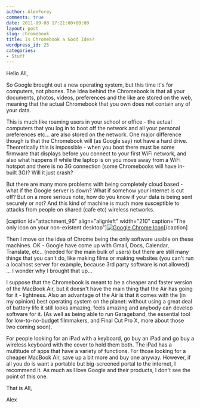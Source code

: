 ```yaml
---
author: AlexForey
comments: true
date: 2011-09-08 17:21:00+00:00
layout: post
slug: chromebook
title: Is Chromebook a Good Idea?
wordpress_id: 25
categories:
- Stuff
---
```


Hello All,

So Google brought out a new operating system, but this time it's for computers, not phones. The Idea behind the Chromebook is that all your documents, photos, videos, preferences and the like are stored on the web, meaning that the actual Chromebook that you own does not contain any of your data.

This is much like roaming users in your school or office - the actual computers that you log in to boot off the network and all your personal preferences etc... are also stored on the network. One major difference though is that the Chromebook will (as Google say) not have a hard drive. Theoretically this is impossible - when you boot there must be some firmware that displays before you connect to your first WiFi network, and also what happens if while the laptop is on you move away from a WiFi hotspot and there is no 3G connection (some Chromebooks will have in-built 3G)? Will it just crash?

But there are many more problems with being completely cloud based - what if the Google server is down? What if somehow your internet is cut off? But on a more serious note, how do you know if your data is being sent securely or not? And this kind of machine is much more susceptible to attacks from people on shared (cafe etc) wireless networks.

[caption id="attachment_96" align="alignleft" width="210" caption="The only icon on your non-existent desktop"][![Google Chrome Icon](http://newfangled.me/wp-content/uploads/2011/09/google-chrome-flatten-logo1.png?w=300)](http://newfangled.me/wp-content/uploads/2011/09/google-chrome-flatten-logo1.png)[/caption]

Then I move on the idea of Chrome being the only software usable on these machines. OK - Google have come up with Gmail, Docs, Calendar, Translate, etc.. (needed for the main bulk of users) but there are still many things that you can't do, like making films or making websites (you can't run a localhost server for example, because 3rd party software is not allowed) ... I wonder why I brought that up...

I suppose that the Chromebook is meant to be a cheaper and faster version of the MacBook Air, but it doesn't have the main thing that the Air has going for it - lightness. Also an advantage of the Air is that it comes with the (in my opinion) best operating system on the planet: without using a great deal of battery life it still looks amazing, feels amazing and anybody can develop software for it. (As well as being able to run Garageband, the essential tool for low-to-no-budget filmmakers, and Final Cut Pro X, more about those two coming soon).

For people looking for an iPad with a keyboard, go buy an iPad and go buy a wireless keyboard with the cover to hold them both. The iPad has a multitude of apps that have a variety of functions. For those looking for a cheaper MacBook Air, save up a bit more and buy one anyway. However, if all you do is want a portable but big-screened portal to the internet, I recommend it. As much as I love Google and their products, I don't see the point of this one.

That is All,

Alex
